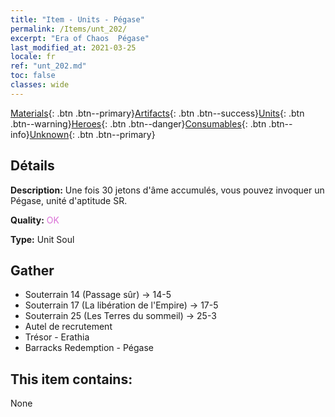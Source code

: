 ```yaml
---
title: "Item - Units - Pégase"
permalink: /Items/unt_202/
excerpt: "Era of Chaos  Pégase"
last_modified_at: 2021-03-25
locale: fr
ref: "unt_202.md"
toc: false
classes: wide
---
```

 [Materials](/fr/Items/){: .btn .btn--primary}[Artifacts](/fr/Items/Artifacts/){: .btn .btn--success}[Units](/fr/Items/Units/){: .btn .btn--warning}[Heroes](/fr/Items/Heroes/){: .btn .btn--danger}[Consumables](/fr/Items/Consumables/){: .btn .btn--info}[Unknown](/fr/Items/Unknown/){: .btn .btn--primary}

## Détails
 **Description:** Une fois 30 jetons d'âme accumulés, vous pouvez invoquer un Pégase, unité d'aptitude SR.

 **Quality:** <span style="color: #DA70D6">OK</span>

 **Type:** Unit Soul

## Gather

*    Souterrain 14 (Passage sûr) -> 14-5 
*    Souterrain 17 (La libération de l'Empire) -> 17-5 
*    Souterrain 25 (Les Terres du sommeil) -> 25-3 
*    Autel de recrutement 
*    Trésor - Erathia 
*    Barracks Redemption - Pégase 

## This item contains:

  None

